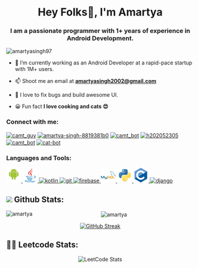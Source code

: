 <h1 align="center"> Hey Folks🤗, I'm Amartya</h1>
<h3 align="center">I am a passionate programmer with 1+ years of experience in Android Development.</h3>

<p align="left"> <img src="https://komarev.com/ghpvc/?username=amartyasingh97&label=Profile%20views&color=0e75b6&style=flat" alt="amartyasingh97" </p> 


- 🔭 I’m currently working as an Android Developer at a rapid-pace startup with 1M+ users.

- 📫 Shoot me an email at **amartyasingh2002@gmail.com**
  
- 🚀 I love to fix bugs and build awesome UI.  

- 😀 Fun fact **I love cooking and cats 😍**

<h3 align="left">Connect with me:</h3>
<p align="left">
<a href="https://twitter.com/camt_guy" target="blank"><img align="center" src="https://raw.githubusercontent.com/rahuldkjain/github-profile-readme-generator/master/src/images/icons/Social/twitter.svg" alt="camt_guy" height="30" width="40" /></a>
<a href="https://linkedin.com/in/amartya-singh-8819381b0" target="blank"><img align="center" src="https://raw.githubusercontent.com/rahuldkjain/github-profile-readme-generator/master/src/images/icons/Social/linked-in-alt.svg" alt="amartya-singh-8819381b0" height="30" width="40" /></a>
<a href="https://www.codechef.com/users/camt_bot" target="blank"><img align="center" src="https://cdn.jsdelivr.net/npm/simple-icons@3.1.0/icons/codechef.svg" alt="camt_bot" height="30" width="40" /></a>
<a href="https://www.hackerrank.com/h202052305" target="blank"><img align="center" src="https://raw.githubusercontent.com/rahuldkjain/github-profile-readme-generator/master/src/images/icons/Social/hackerrank.svg" alt="h202052305" height="30" width="40" /></a>
<a href="https://codeforces.com/profile/camt_bot" target="blank"><img align="center" src="https://raw.githubusercontent.com/rahuldkjain/github-profile-readme-generator/master/src/images/icons/Social/codeforces.svg" alt="camt_bot" height="30" width="40" /></a>
<a href="https://www.leetcode.com/camt_bot" target="blank"><img align="center" src="https://raw.githubusercontent.com/rahuldkjain/github-profile-readme-generator/master/src/images/icons/Social/leet-code.svg" alt="cat-bot" height="30" width="40" /></a>
</p>

<h3 align="left">Languages and Tools:</h3>
<p align="left"> <a href="https://developer.android.com" target="_blank" rel="noreferrer"> <img src="https://raw.githubusercontent.com/devicons/devicon/master/icons/android/android-original-wordmark.svg" alt="android" width="40" height="40"/> </a>
<a href="https://www.java.com" target="_blank" rel="noreferrer"> <img src="https://raw.githubusercontent.com/devicons/devicon/master/icons/java/java-original.svg" alt="java" width="40" height="40"/> </a><a href="https://kotlinlang.org" target="_blank" rel="noreferrer"> <img src="https://www.vectorlogo.zone/logos/kotlinlang/kotlinlang-icon.svg" alt="kotlin" width="40" height="40"/> </a> <a href="https://git-scm.com/" target="_blank" rel="noreferrer"> <img src="https://www.vectorlogo.zone/logos/git-scm/git-scm-icon.svg" alt="git" width="40" height="40"/> </a> <a href="https://firebase.google.com/" target="_blank" rel="noreferrer"> <img src="https://www.vectorlogo.zone/logos/firebase/firebase-icon.svg" alt="firebase" width="40" height="40"/> </a>  </a> <a href="https://www.mysql.com/" target="_blank" rel="noreferrer"> <img src="https://raw.githubusercontent.com/devicons/devicon/master/icons/mysql/mysql-original-wordmark.svg" alt="mysql" width="40" height="40"/> </a> <a href="https://www.python.org" target="_blank" rel="noreferrer"> <img src="https://raw.githubusercontent.com/devicons/devicon/master/icons/python/python-original.svg" alt="python" width="40" height="40"/> </a>  <a href="https://www.cprogramming.com/" target="_blank" rel="noreferrer"> <img src="https://raw.githubusercontent.com/devicons/devicon/master/icons/c/c-original.svg" alt="c" width="40" height="40"/> </a> <a href="https://www.djangoproject.com/" target="_blank" rel="noreferrer"> <img src="https://cdn.worldvectorlogo.com/logos/django.svg" alt="django" width="40" height="40"/> </a> </p>

## <img src="https://media.giphy.com/media/ZCN6F3FAkwsyOGU2RS/giphy.gif" width="40"> **Github Stats:**

<div align="center">

<p><img align="left" src="https://github-readme-stats.vercel.app/api/top-langs?username=amartyasingh97&show_icons=true&locale=en&layout=compact&theme=midnight-purple" alt="amartya"  /></p>

<p>&nbsp;<img align="center" src="https://readme-stats-amartyasingh97s-projects.vercel.app/api?username=amartyasingh97&show_icons=true&locale=en&theme=midnight-purple" alt="amartya"
   /></p>
  
</div>  

<div align="center">
  
[![GitHub Streak](https://github-readme-streak-stats-amartyasingh97s-projects.vercel.app?user=AmartyaSingh97&theme=violet-punch&hide_border=true&border_radius=5)](https://git.io/streak-stats)
  
</div>  

## 🧑‍💻 Leetcode Stats:

<div align="center">
  
![LeetCode Stats](https://leetcard.jacoblin.cool/camt_bot?theme=dark&font=DM%20Sans&ext=contest)
 
</div> 
